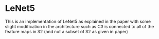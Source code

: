 # LeNet5

This is an implementation of LeNet5 as explained in the paper with 
some slight modification in the architecture such as C3 is connected
to all of the feature maps in S2 (and not a subset of S2 as given in paper)
